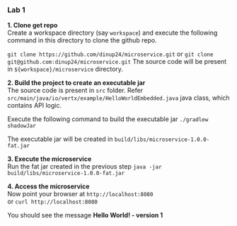 ### Lab 1

**1. Clone get repo**  
Create a workspace directory (say `workspace`) and execute the following command in this directory to clone the github repo.

```git clone https://github.com/dinup24/microservice.git```
or
```git clone git@github.com:dinup24/microservice.git```
The source code will be present in `${workspace}/microservice` directory.

**2. Build the project to create an executable jar**   
The source code is present in `src` folder. Refer `src/main/java/io/vertx/example/HelloWorldEmbedded.java` java class, which contains API logic.  

Execute the following command to build the executable jar
```./gradlew shadowJar```

The executable jar will be created in `build/libs/microservice-1.0.0-fat.jar`  

**3. Execute the microservice**  
Run the fat jar created in the previous step
```java -jar build/libs/microservice-1.0.0-fat.jar```

**4. Access the microservice**  
Now point your browser at `http://localhost:8080`  
or
```curl http://localhost:8080```

You should see the message **Hello World! - version 1**
